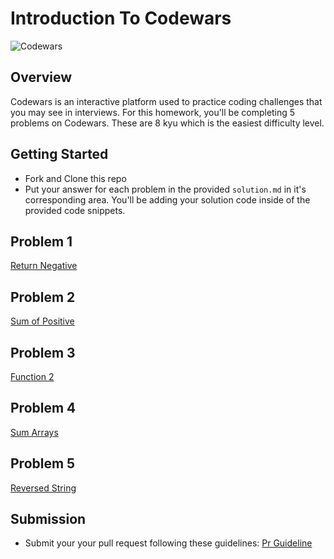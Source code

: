 # Introduction To Codewars

![Codewars](https://external-content.duckduckgo.com/iu/?u=https%3A%2F%2Ftse4.mm.bing.net%2Fth%3Fid%3DOIP.wW8sg4sEIu9PU-iq9Ds2mQHaCh%26pid%3DApi&f=1)

## Overview

Codewars is an interactive platform used to practice coding challenges that you may see in interviews. For this homework, you'll be completing 5 problems on Codewars. These are 8 kyu which is the easiest difficulty level.

## Getting Started

- Fork and Clone this repo
- Put your answer for each problem in the provided `solution.md` in it's corresponding area. You'll be adding your solution code inside of the provided code snippets.

## Problem 1

[Return Negative](https://www.codewars.com/kata/55685cd7ad70877c23000102)

## Problem 2

[Sum of Positive](https://www.codewars.com/kata/5715eaedb436cf5606000381)

## Problem 3

[Function 2](https://www.codewars.com/kata/523b623152af8a30c6000027)

## Problem 4

[Sum Arrays](https://www.codewars.com/kata/53dc54212259ed3d4f00071c)

## Problem 5

[Reversed String](https://www.codewars.com/kata/5168bb5dfe9a00b126000018)

## Submission

- Submit your your pull request following these guidelines: [Pr Guideline](https://github.com/SEI-R-1-25/template_pull_request)
